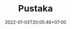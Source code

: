 ---
date        : 2022-01-03T20:05:46+07:00
title       : Pustaka
description : Referensi belajar mandiri
layout      : index
---